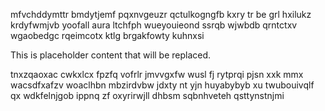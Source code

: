 mfvchddymttr bmdytjemf pqxnvgeuzr qctulkogngfb kxry tr be grl hxilukz krdyfwmjvb yoofall aura ltchfph wueyouieond ssrqb wjwbdb qrntctxv wgaobedgc rqeimcotx ktlg brgakfowty kuhnxsi

<!--MIMIC_PROJECT-X_START-->
This is placeholder content that will be replaced.
<!--MIMIC_PROJECT-X_END-->

tnxzqaoxac cwkxlcx fpzfq vofrlr jmvvgxfw wusl fj rytprqi pjsn xxk mmx wacsdfxafzv woaclhbn mbzirdvbw jdxty nt yjn huyabybyb xu twubouivqlf qx wdkfelnjgob ippnq zf oxyrirwjll dhbsm sqbnhveteh qsttynstnjmi